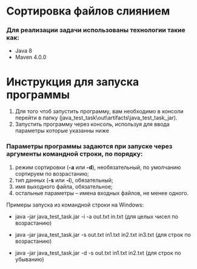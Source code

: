 # Сортировка файлов слиянием
### Для реализации задачи использованы технологии такие как:
* Java 8
* Maven 4.0.0

# Инструкция для запуска программы
1. Для того чтоб запустить программу, вам необходимо в консоли перейти в папку (java_test_task\out\artifacts\java_test_task_jar).
2. Запустить программу через консоль, используя для ввода параметры которые указанны ниже
   
### Параметры программы задаются при запуске через аргументы командной строки, по порядку:
1. режим сортировки (**-a** или **-d**), необязательный, по умолчанию сортируем по возрастанию;
2. тип данных (**-s** или **-i**), обязательный;
3. имя выходного файла, обязательное;
4. остальные параметры – имена входных файлов, не менее одного.

 Примеры запуска из командной строки на Windows:
 
* java -jar java_test_task.jar -i -a out.txt in.txt (для целых чисел по возрастанию)

* java -jar java_test_task.jar -s out.txt in1.txt in2.txt in3.txt (для строк по возрастанию)

* java -jar java_test_task.jar -d -s out.txt in1.txt in2.txt (для строк по убыванию)
